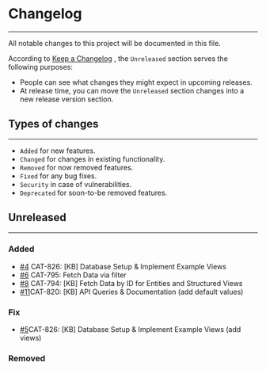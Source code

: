 # Changelog

---

All notable changes to this project will be documented in this file.

According to [Keep a Changelog](https://keepachangelog.com/en/1.0.0/) , the `Unreleased` section serves the following purposes:

-   People can see what changes they might expect in upcoming releases.
-   At release time, you can move the `Unreleased` section changes into a new release version section.

## Types of changes

---

-   `Added` for new features.
-   `Changed` for changes in existing functionality.
-   `Removed` for now removed features.
-   `Fixed` for any bug fixes.
-   `Security` in case of vulnerabilities.
-   `Deprecated` for soon-to-be removed features.

## Unreleased
---


### Added
- [#4](https://github.com/FC4E-CAT/fc4e-cat-api-kb/pull/4) CAT-826: [KB] Database Setup & Implement Example Views
- [#6](https://github.com/FC4E-CAT/fc4e-cat-api-kb/pull/6) CAT-795: Fetch Data via filter
- [#8](https://github.com/FC4E-CAT/fc4e-cat-api-kb/pull/8) CAT-794: [KB] Fetch Data by ID for Entities and Structured Views
- [#11](https://github.com/FC4E-CAT/fc4e-cat-api-kb/pull/11/)CAT-820: [KB] API Queries & Documentation (add default values)


### Fix
- [#5](https://github.com/FC4E-CAT/fc4e-cat-api-kb/pull/5)CAT-826: [KB] Database Setup & Implement Example Views (add views)


### Removed

